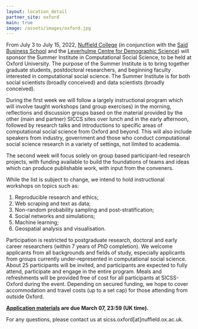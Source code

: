 ```yaml
---
layout: location_detail
partner_site: oxford
main: true
image: /assets/images/oxford.jpg
---
```


From July 3 to July 15, 2022, [Nuffield College](https://www.nuffield.ox.ac.uk/) (in conjunction with the [Said Business School](https://www.sbs.ox.ac.uk/) and the [Leverhulme Centre for Demographic Science](https://www.demographicscience.ox.ac.uk/)) will sponsor the Summer Institute in Computational Social Science, to be held at Oxford University. The purpose of the Summer Institute is to bring together graduate students, postdoctoral researchers, and beginning faculty interested in computational social science. The Summer Institute is for both social scientists (broadly conceived) and data scientists (broadly conceived).

During the first week we will follow a largely instructional program which will involve taught workshops (and group exercises) in the morning, reflections and discussion groups based on the material provided by the other (main and partner) SICCS sites over lunch and in the early afternoon, followed by research talks and introductions to specific areas of computational social science from Oxford and beyond. This will also include speakers from industry, government and those who conduct computational social science research in a variety of settings, not limited to academia.

The second week will focus solely on group based participant-led research projects, with funding available to build the foundations of teams and ideas which can produce publishable work, with input from the conveners. 

While the list is subject to change, we intend to hold instructional workshops on topics such as:

1. Reproducible research and ethics;
2. Web scraping and text as data;
3. Non-random probability sampling and post-stratification;
4. Social networks and simulations;
5. Machine learning;
6. Geospatial analysis and visualisation.

Participation is restricted to postgraduate research, doctoral and early career researchers (within 7 years of PhD completion). We welcome applicants from all backgrounds and fields of study, especially applicants from groups currently under-represented in computational social science. About 25 participants will be invited, and participants are expected to fully attend, participate and engage in the entire program. Meals and refreshments will be provided free of cost for all participants at SICSS-Oxford during the event. Depending on secured funding, we hope to cover accommodation and travel costs (up to a set cap) for those attending from outside Oxford.

**[Application materials](https://compsocialscience.github.io/summer-institute/2022/oxford/apply) are due March 07, 23:59 (UK time).**

For any questions, please contact us at sicss.oxford[at]nuffield.ox.ac.uk.
